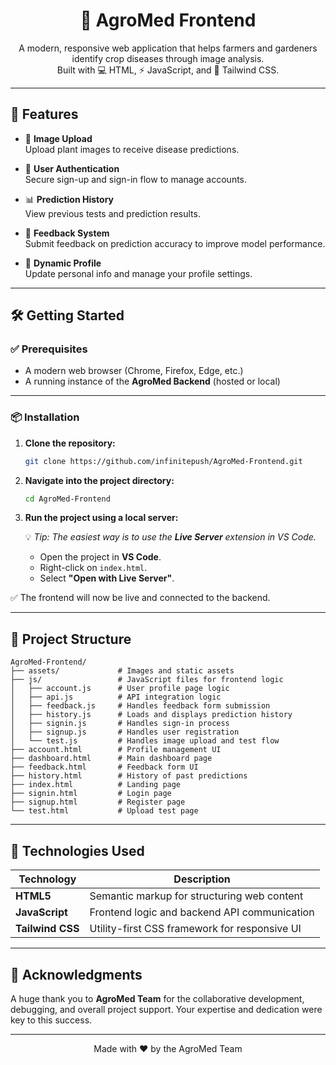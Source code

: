 <h1 align="center">🌿 AgroMed Frontend</h1>

<p align="center">
  A modern, responsive web application that helps farmers and gardeners identify crop diseases through image analysis.
  <br />
  Built with 💻 HTML, ⚡ JavaScript, and 🎨 Tailwind CSS.
</p>

<hr />

## 🚀 Features

- 📸 **Image Upload**  
  Upload plant images to receive disease predictions.

- 🔐 **User Authentication**  
  Secure sign-up and sign-in flow to manage accounts.

- 📊 **Prediction History**  
  View previous tests and prediction results.

- 📝 **Feedback System**  
  Submit feedback on prediction accuracy to improve model performance.

- 👤 **Dynamic Profile**  
  Update personal info and manage your profile settings.

<hr />

## 🛠 Getting Started

### ✅ Prerequisites

- A modern web browser (Chrome, Firefox, Edge, etc.)
- A running instance of the **AgroMed Backend** (hosted or local)

---

### 📦 Installation

1. **Clone the repository:**

   ```bash
   git clone https://github.com/infinitepush/AgroMed-Frontend.git
   ```

2. **Navigate into the project directory:**

   ```bash
   cd AgroMed-Frontend
   ```

3. **Run the project using a local server:**

   💡 *Tip: The easiest way is to use the **Live Server** extension in VS Code.*

   - Open the project in **VS Code**.
   - Right-click on `index.html`.
   - Select **"Open with Live Server"**.

✅ The frontend will now be live and connected to the backend.

<hr />

## 📁 Project Structure

```
AgroMed-Frontend/
├── assets/             # Images and static assets
├── js/                 # JavaScript files for frontend logic
│   ├── account.js      # User profile page logic
│   ├── api.js          # API integration logic
│   ├── feedback.js     # Handles feedback form submission
│   ├── history.js      # Loads and displays prediction history
│   ├── signin.js       # Handles sign-in process
│   ├── signup.js       # Handles user registration
│   └── test.js         # Handles image upload and test flow
├── account.html        # Profile management UI
├── dashboard.html      # Main dashboard page
├── feedback.html       # Feedback form UI
├── history.html        # History of past predictions
├── index.html          # Landing page
├── signin.html         # Login page
├── signup.html         # Register page
└── test.html           # Upload test page
```

<hr />

## 🧰 Technologies Used

| Technology     | Description                                      |
|----------------|--------------------------------------------------|
| **HTML5**      | Semantic markup for structuring web content      |
| **JavaScript** | Frontend logic and backend API communication     |
| **Tailwind CSS** | Utility-first CSS framework for responsive UI |

<hr />

## 🙏 Acknowledgments

A huge thank you to **AgroMed Team** for the collaborative development, debugging, and overall project support. Your expertise and dedication were key to this success.

---

<p align="center">
  Made with ❤️ by the AgroMed Team
</p>
